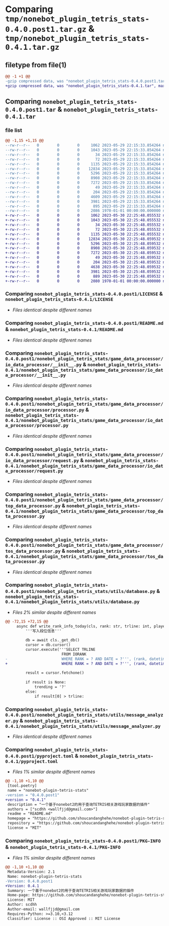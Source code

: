 # Comparing `tmp/nonebot_plugin_tetris_stats-0.4.0.post1.tar.gz` & `tmp/nonebot_plugin_tetris_stats-0.4.1.tar.gz`

## filetype from file(1)

```diff
@@ -1 +1 @@
-gzip compressed data, was "nonebot_plugin_tetris_stats-0.4.0.post1.tar", max compression
+gzip compressed data, was "nonebot_plugin_tetris_stats-0.4.1.tar", max compression
```

## Comparing `nonebot_plugin_tetris_stats-0.4.0.post1.tar` & `nonebot_plugin_tetris_stats-0.4.1.tar`

### file list

```diff
@@ -1,15 +1,15 @@
--rw-r--r--   0        0        0     1062 2023-05-29 22:15:33.854264 nonebot_plugin_tetris_stats-0.4.0.post1/LICENSE
--rw-r--r--   0        0        0     1043 2023-05-29 22:15:33.854264 nonebot_plugin_tetris_stats-0.4.0.post1/README.md
--rw-r--r--   0        0        0       34 2023-05-29 22:15:33.854264 nonebot_plugin_tetris_stats-0.4.0.post1/nonebot_plugin_tetris_stats/__init__.py
--rw-r--r--   0        0        0       72 2023-05-29 22:15:33.854264 nonebot_plugin_tetris_stats-0.4.0.post1/nonebot_plugin_tetris_stats/game_data_processor/__init__.py
--rw-r--r--   0        0        0     1135 2023-05-29 22:15:33.854264 nonebot_plugin_tetris_stats-0.4.0.post1/nonebot_plugin_tetris_stats/game_data_processor/io_data_processor/__init__.py
--rw-r--r--   0        0        0    12834 2023-05-29 22:15:33.854264 nonebot_plugin_tetris_stats-0.4.0.post1/nonebot_plugin_tetris_stats/game_data_processor/io_data_processor/processor.py
--rw-r--r--   0        0        0     5296 2023-05-29 22:15:33.854264 nonebot_plugin_tetris_stats-0.4.0.post1/nonebot_plugin_tetris_stats/game_data_processor/io_data_processor/request.py
--rw-r--r--   0        0        0     8908 2023-05-29 22:15:33.854264 nonebot_plugin_tetris_stats-0.4.0.post1/nonebot_plugin_tetris_stats/game_data_processor/top_data_processor.py
--rw-r--r--   0        0        0     7272 2023-05-29 22:15:33.854264 nonebot_plugin_tetris_stats-0.4.0.post1/nonebot_plugin_tetris_stats/game_data_processor/tos_data_processor.py
--rw-r--r--   0        0        0       49 2023-05-29 22:15:33.854264 nonebot_plugin_tetris_stats-0.4.0.post1/nonebot_plugin_tetris_stats/utils/__init__.py
--rw-r--r--   0        0        0      204 2023-05-29 22:15:33.854264 nonebot_plugin_tetris_stats-0.4.0.post1/nonebot_plugin_tetris_stats/utils/config.py
--rw-r--r--   0        0        0     4609 2023-05-29 22:15:33.854264 nonebot_plugin_tetris_stats-0.4.0.post1/nonebot_plugin_tetris_stats/utils/database.py
--rw-r--r--   0        0        0     3981 2023-05-29 22:15:33.854264 nonebot_plugin_tetris_stats-0.4.0.post1/nonebot_plugin_tetris_stats/utils/message_analyzer.py
--rw-r--r--   0        0        0      895 2023-05-29 22:15:33.854264 nonebot_plugin_tetris_stats-0.4.0.post1/pyproject.toml
--rw-r--r--   0        0        0     2086 1970-01-01 00:00:00.000000 nonebot_plugin_tetris_stats-0.4.0.post1/PKG-INFO
+-rw-r--r--   0        0        0     1062 2023-05-30 22:25:48.055532 nonebot_plugin_tetris_stats-0.4.1/LICENSE
+-rw-r--r--   0        0        0     1043 2023-05-30 22:25:48.055532 nonebot_plugin_tetris_stats-0.4.1/README.md
+-rw-r--r--   0        0        0       34 2023-05-30 22:25:48.055532 nonebot_plugin_tetris_stats-0.4.1/nonebot_plugin_tetris_stats/__init__.py
+-rw-r--r--   0        0        0       72 2023-05-30 22:25:48.055532 nonebot_plugin_tetris_stats-0.4.1/nonebot_plugin_tetris_stats/game_data_processor/__init__.py
+-rw-r--r--   0        0        0     1135 2023-05-30 22:25:48.055532 nonebot_plugin_tetris_stats-0.4.1/nonebot_plugin_tetris_stats/game_data_processor/io_data_processor/__init__.py
+-rw-r--r--   0        0        0    12834 2023-05-30 22:25:48.059532 nonebot_plugin_tetris_stats-0.4.1/nonebot_plugin_tetris_stats/game_data_processor/io_data_processor/processor.py
+-rw-r--r--   0        0        0     5296 2023-05-30 22:25:48.059532 nonebot_plugin_tetris_stats-0.4.1/nonebot_plugin_tetris_stats/game_data_processor/io_data_processor/request.py
+-rw-r--r--   0        0        0     8908 2023-05-30 22:25:48.059532 nonebot_plugin_tetris_stats-0.4.1/nonebot_plugin_tetris_stats/game_data_processor/top_data_processor.py
+-rw-r--r--   0        0        0     7272 2023-05-30 22:25:48.059532 nonebot_plugin_tetris_stats-0.4.1/nonebot_plugin_tetris_stats/game_data_processor/tos_data_processor.py
+-rw-r--r--   0        0        0       49 2023-05-30 22:25:48.059532 nonebot_plugin_tetris_stats-0.4.1/nonebot_plugin_tetris_stats/utils/__init__.py
+-rw-r--r--   0        0        0      204 2023-05-30 22:25:48.059532 nonebot_plugin_tetris_stats-0.4.1/nonebot_plugin_tetris_stats/utils/config.py
+-rw-r--r--   0        0        0     4638 2023-05-30 22:25:48.059532 nonebot_plugin_tetris_stats-0.4.1/nonebot_plugin_tetris_stats/utils/database.py
+-rw-r--r--   0        0        0     3981 2023-05-30 22:25:48.059532 nonebot_plugin_tetris_stats-0.4.1/nonebot_plugin_tetris_stats/utils/message_analyzer.py
+-rw-r--r--   0        0        0      889 2023-05-30 22:25:48.059532 nonebot_plugin_tetris_stats-0.4.1/pyproject.toml
+-rw-r--r--   0        0        0     2080 1970-01-01 00:00:00.000000 nonebot_plugin_tetris_stats-0.4.1/PKG-INFO
```

### Comparing `nonebot_plugin_tetris_stats-0.4.0.post1/LICENSE` & `nonebot_plugin_tetris_stats-0.4.1/LICENSE`

 * *Files identical despite different names*

### Comparing `nonebot_plugin_tetris_stats-0.4.0.post1/README.md` & `nonebot_plugin_tetris_stats-0.4.1/README.md`

 * *Files identical despite different names*

### Comparing `nonebot_plugin_tetris_stats-0.4.0.post1/nonebot_plugin_tetris_stats/game_data_processor/io_data_processor/__init__.py` & `nonebot_plugin_tetris_stats-0.4.1/nonebot_plugin_tetris_stats/game_data_processor/io_data_processor/__init__.py`

 * *Files identical despite different names*

### Comparing `nonebot_plugin_tetris_stats-0.4.0.post1/nonebot_plugin_tetris_stats/game_data_processor/io_data_processor/processor.py` & `nonebot_plugin_tetris_stats-0.4.1/nonebot_plugin_tetris_stats/game_data_processor/io_data_processor/processor.py`

 * *Files identical despite different names*

### Comparing `nonebot_plugin_tetris_stats-0.4.0.post1/nonebot_plugin_tetris_stats/game_data_processor/io_data_processor/request.py` & `nonebot_plugin_tetris_stats-0.4.1/nonebot_plugin_tetris_stats/game_data_processor/io_data_processor/request.py`

 * *Files identical despite different names*

### Comparing `nonebot_plugin_tetris_stats-0.4.0.post1/nonebot_plugin_tetris_stats/game_data_processor/top_data_processor.py` & `nonebot_plugin_tetris_stats-0.4.1/nonebot_plugin_tetris_stats/game_data_processor/top_data_processor.py`

 * *Files identical despite different names*

### Comparing `nonebot_plugin_tetris_stats-0.4.0.post1/nonebot_plugin_tetris_stats/game_data_processor/tos_data_processor.py` & `nonebot_plugin_tetris_stats-0.4.1/nonebot_plugin_tetris_stats/game_data_processor/tos_data_processor.py`

 * *Files identical despite different names*

### Comparing `nonebot_plugin_tetris_stats-0.4.0.post1/nonebot_plugin_tetris_stats/utils/database.py` & `nonebot_plugin_tetris_stats-0.4.1/nonebot_plugin_tetris_stats/utils/database.py`

 * *Files 2% similar despite different names*

```diff
@@ -72,15 +72,15 @@
     async def write_rank_info_today(cls, rank: str, trline: int, playercount: int, avgapm: float, avgpps: float, avgvs: float):
         '''写入段位信息'''
 
         db = await cls._get_db()
         cursor = db.cursor()
         cursor.execute('''SELECT TRLINE
                         FROM IORANK
-                        WHERE RANK = ? AND DATE = ?''', (rank, datetime.date.today()))
+                        WHERE RANK = ? AND DATE = ?''', (rank, datetime.date.today() - datetime.timedelta(days=1)))
 
         result = cursor.fetchone()
 
         if result is None:
             trending = '?'
         else:
             if result[0] > trline:
```

### Comparing `nonebot_plugin_tetris_stats-0.4.0.post1/nonebot_plugin_tetris_stats/utils/message_analyzer.py` & `nonebot_plugin_tetris_stats-0.4.1/nonebot_plugin_tetris_stats/utils/message_analyzer.py`

 * *Files identical despite different names*

### Comparing `nonebot_plugin_tetris_stats-0.4.0.post1/pyproject.toml` & `nonebot_plugin_tetris_stats-0.4.1/pyproject.toml`

 * *Files 1% similar despite different names*

```diff
@@ -1,10 +1,10 @@
 [tool.poetry]
 name = "nonebot-plugin-tetris-stats"
-version = "0.4.0.post1"
+version = "0.4.1"
 description = "一个基于nonebot2的用于查询TETRIS相关游戏玩家数据的插件"
 authors = ["scdhh <wallfjjd@gmail.com>"]
 readme = "README.md"
 homepage = "https://github.com/shoucandanghehe/nonebot-plugin-tetris-stats"
 repository = "https://github.com/shoucandanghehe/nonebot-plugin-tetris-stats"
 license = "MIT"
```

### Comparing `nonebot_plugin_tetris_stats-0.4.0.post1/PKG-INFO` & `nonebot_plugin_tetris_stats-0.4.1/PKG-INFO`

 * *Files 1% similar despite different names*

```diff
@@ -1,10 +1,10 @@
 Metadata-Version: 2.1
 Name: nonebot-plugin-tetris-stats
-Version: 0.4.0.post1
+Version: 0.4.1
 Summary: 一个基于nonebot2的用于查询TETRIS相关游戏玩家数据的插件
 Home-page: https://github.com/shoucandanghehe/nonebot-plugin-tetris-stats
 License: MIT
 Author: scdhh
 Author-email: wallfjjd@gmail.com
 Requires-Python: >=3.10,<3.12
 Classifier: License :: OSI Approved :: MIT License
```


